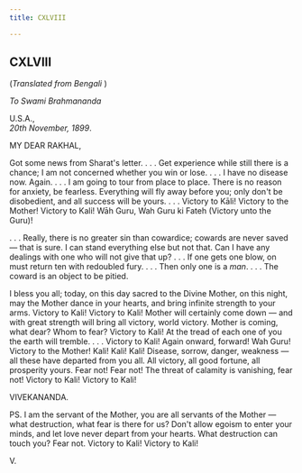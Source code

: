 ```yaml
---
title: CXLVIII

---
```





  

  


## CXLVIII

(*Translated from Bengali* )

*To Swami Brahmananda*

U.S.A.,  
*20th November, 1899*.

MY DEAR RAKHAL,

Got some news from Sharat's letter. . . . Get experience while still
there is a chance; I am not concerned whether you win or lose. . . . I
have no disease now. Again. . . . I am going to tour from place to
place. There is no reason for anxiety, be fearless. Everything will fly
away before you; only don't be disobedient, and all success will be
yours. . . . Victory to Kāli! Victory to the Mother! Victory to Kali!
Wāh Guru, Wah Guru ki Fateh (Victory unto the Guru)!

. . . Really, there is no greater sin than cowardice; cowards are never
saved — that is sure. I can stand everything else but not that. Can I
have any dealings with one who will not give that up? . . . If one gets
one blow, on must return ten with redoubled fury. . . . Then only one is
a *man*. . . . The coward is an object to be pitied.

I bless you all; today, on this day sacred to the Divine Mother, on this
night, may the Mother dance in your hearts, and bring infinite strength
to your arms. Victory to Kali! Victory to Kali! Mother will certainly
come down — and with great strength will bring all victory, world
victory. Mother is coming, what dear? Whom to fear? Victory to Kali! At
the tread of each one of you the earth will tremble. . . . Victory to
Kali! Again onward, forward! Wah Guru! Victory to the Mother! Kali!
Kali! Kali! Disease, sorrow, danger, weakness — all these have departed
from you all. All victory, all good fortune, all prosperity yours. Fear
not! Fear not! The threat of calamity is vanishing, fear not! Victory to
Kali! Victory to Kali!

VIVEKANANDA.

PS. I am the servant of the Mother, you are all servants of the Mother —
what destruction, what fear is there for us? Don't allow egoism to enter
your minds, and let love never depart from your hearts. What destruction
can touch you? Fear not. Victory to Kali! Victory to Kali!

V.


